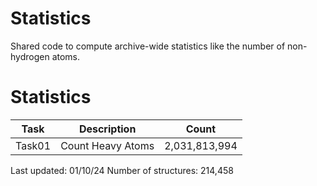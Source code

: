 # Statistics
Shared code to compute archive-wide statistics like the number of non-hydrogen atoms.

# Statistics
| Task | Description | Count |
| --- | --- | --- |
| Task01 | Count Heavy Atoms | 2,031,813,994 |

Last updated: 01/10/24
Number of structures: 214,458